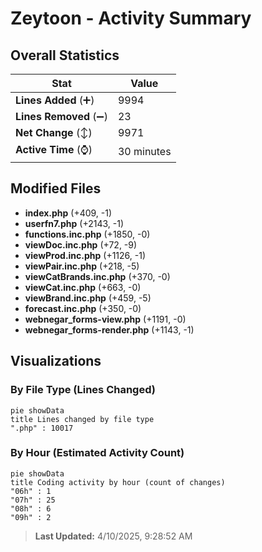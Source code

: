 # Zeytoon - Activity Summary 

## Overall Statistics

| Stat                   | Value                                                             |
| ---------------------- | ----------------------------------------------------------------- |
| **Lines Added** (➕)   | 9994                                          |
| **Lines Removed** (➖) | 23                                        |
| **Net Change** (↕)    | 9971                |
| **Active Time** (⌚)   | 30 minutes |


## Modified Files
- **index.php** (+409, -1)
- **userfn7.php** (+2143, -1)
- **functions.inc.php** (+1850, -0)
- **viewDoc.inc.php** (+72, -9)
- **viewProd.inc.php** (+1126, -1)
- **viewPair.inc.php** (+218, -5)
- **viewCatBrands.inc.php** (+370, -0)
- **viewCat.inc.php** (+663, -0)
- **viewBrand.inc.php** (+459, -5)
- **forecast.inc.php** (+350, -0)
- **webnegar_forms-view.php** (+1191, -0)
- **webnegar_forms-render.php** (+1143, -1)

## Visualizations

### By File Type (Lines Changed)

```mermaid
pie showData
title Lines changed by file type
".php" : 10017
```

### By Hour (Estimated Activity Count)

```mermaid
pie showData
title Coding activity by hour (count of changes)
"06h" : 1
"07h" : 25
"08h" : 6
"09h" : 2
```


> **Last Updated:** 4/10/2025, 9:28:52 AM
